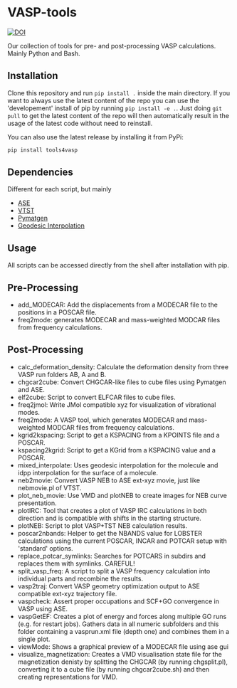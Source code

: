 # VASP-tools

[![DOI](https://zenodo.org/badge/DOI/10.5281/zenodo.15525217.svg)](https://doi.org/10.5281/zenodo.15525217)

Our collection of tools for pre- and post-processing VASP calculations. Mainly Python and Bash.

## Installation

Clone this repository and run `pip install .` inside the main directory. If you want to always use the latest content of the repo you can use the 'developement' install of pip by running `pip install -e .`. Just doing `git pull` to get the latest content of the repo will then automatically result in the usage of the latest code without need to reinstall.

You can also use the latest release by installing it from PyPi:

```bash
pip install tools4vasp
```

## Dependencies

Different for each script, but mainly

- [ASE](https://wiki.fysik.dtu.dk/ase/)
- [VTST](http://theory.cm.utexas.edu/vtsttools/)
- [Pymatgen](https://pymatgen.org/)
- [Geodesic Interpolation](https://github.com/virtualzx-nad/geodesic-interpolate)

## Usage

All scripts can be accessed directly from the shell after installation with pip.

## Pre-Processing

- add_MODECAR: Add the displacements from a MODECAR file to the positions in a POSCAR file.
- freq2mode: generates MODECAR and mass-weighted MODCAR files from frequency calculations.

## Post-Processing

- calc_deformation_density: Calculate the deformation density from three VASP run folders AB, A and B.
- chgcar2cube: Convert CHGCAR-like files to cube files using Pymatgen and ASE.
- elf2cube: Script to convert ELFCAR files to cube files.
- freq2jmol: Write JMol compatible xyz for visualization of vibrational modes.
- freq2mode: A VASP tool, which generates MODECAR and mass-weighted MODCAR files from frequency calculations.
- kgrid2kspacing: Script to get a KSPACING from a KPOINTS file and a POSCAR.
- kspacing2kgrid: Script to get a KGrid from a KSPACING value and a POSCAR. 
- mixed_interpolate: Uses geodesic interpolation for the molecule and idpp interpolation for the surface of a molecule.
- neb2movie: Convert VASP NEB to ASE ext-xyz movie, just like nebmovie.pl of VTST.
- plot_neb_movie: Use VMD and plotNEB to create images for NEB curve presentation.
- plotIRC: Tool that creates a plot of VASP IRC calculations in both direction and is compatible with shifts in the starting structure.
- plotNEB: Script to plot VASP+TST NEB calculation results.
- poscar2nbands: Helper to get the NBANDS value for LOBSTER calculations using the current POSCAR, INCAR and POTCAR setup with 'standard' options.
- replace_potcar_symlinks: Searches for POTCARS in subdirs and replaces them with symlinks. CAREFUL!
- split_vasp_freq: A script to split a VASP frequency calculation into individual parts and recombine the results.
- vasp2traj: Convert VASP geometry optimization output to ASE compatible ext-xyz trajectory file.
- vaspcheck: Assert proper occupations and SCF+GO convergence in VASP using ASE.
- vaspGetEF: Creates a plot of energy and forces along multiple GO runs (e.g. for restart jobs). Gathers data in all numeric subfolders and this folder containing a vasprun.xml file (depth one) and combines them in a single plot.
- viewMode: Shows a graphical preview of a MODECAR file using ase gui
- visualize_magnetization: Creates a VMD visualisation state file for the magnetization denisty by splitting the CHGCAR (by running chgsplit.pl), converting it to a cube file (by running chgcar2cube.sh) and then creating representations for VMD.
